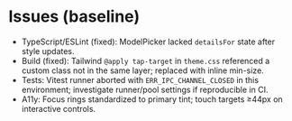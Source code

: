 # Issues (baseline)

- TypeScript/ESLint (fixed): ModelPicker lacked `detailsFor` state after style updates.
- Build (fixed): Tailwind `@apply tap-target` in `theme.css` referenced a custom class not in the same layer; replaced with inline min-size.
- Tests: Vitest runner aborted with `ERR_IPC_CHANNEL_CLOSED` in this environment; investigate runner/pool settings if reproducible in CI.
- A11y: Focus rings standardized to primary tint; touch targets ≥44px on interactive controls.
